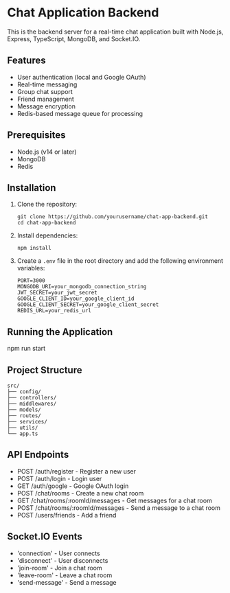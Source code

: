 # Chat Application Backend

This is the backend server for a real-time chat application built with Node.js, Express, TypeScript, MongoDB, and Socket.IO.

## Features

- User authentication (local and Google OAuth)
- Real-time messaging
- Group chat support
- Friend management
- Message encryption
- Redis-based message queue for processing

## Prerequisites

- Node.js (v14 or later)
- MongoDB
- Redis

## Installation

1. Clone the repository:
   ```
   git clone https://github.com/yourusername/chat-app-backend.git
   cd chat-app-backend
   ```

2. Install dependencies:
   ```
   npm install
   ```

3. Create a `.env` file in the root directory and add the following environment variables:
   ```
   PORT=3000
   MONGODB_URI=your_mongodb_connection_string
   JWT_SECRET=your_jwt_secret
   GOOGLE_CLIENT_ID=your_google_client_id
   GOOGLE_CLIENT_SECRET=your_google_client_secret
   REDIS_URL=your_redis_url
   ```

## Running the Application

npm run start

## Project Structure

```
src/
├── config/
├── controllers/
├── middlewares/
├── models/
├── routes/
├── services/
├── utils/
└── app.ts
```

## API Endpoints

- POST /auth/register - Register a new user
- POST /auth/login - Login user
- GET /auth/google - Google OAuth login
- POST /chat/rooms - Create a new chat room
- GET /chat/rooms/:roomId/messages - Get messages for a chat room
- POST /chat/rooms/:roomId/messages - Send a message to a chat room
- POST /users/friends - Add a friend

## Socket.IO Events

- 'connection' - User connects
- 'disconnect' - User disconnects
- 'join-room' - Join a chat room
- 'leave-room' - Leave a chat room
- 'send-message' - Send a message